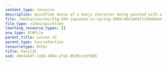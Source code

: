 ```yaml
---
content_type: resource
description: QuickTime movie of a kanji character being painted with a brush.
file: /media/courses/21g-504-japanese-iv-spring-2009/48e3a64f11db40daefa58530cce3f605_Kanji35.mov
file_type: video/quicktime
learning_resource_types: []
ocw_type: OCWFile
parent_title: Lesson 22
parent_type: CourseSection
resourcetype: Other
title: Kanji35
uid: 48e3a64f-11db-40da-efa5-8530cce3f605
---
```

